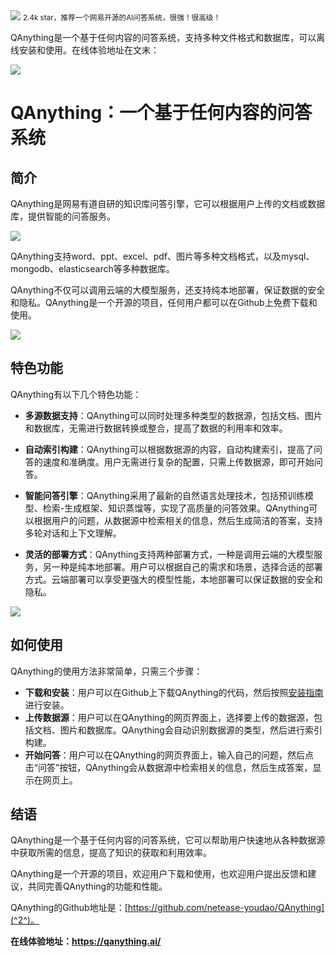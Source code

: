 <img src="/assets/image/240122-网易-1.png" style="max-width: 70%; height: auto;">
<small>2.4k star，推荐一个网易开源的AI问答系统，很强！很高级！</small>


QAnything是一个基于任何内容的问答系统，支持多种文件格式和数据库，可以离线安装和使用。在线体验地址在文末：


![](/assets/image/240122-网易-1.png)


# QAnything：一个基于任何内容的问答系统

## 简介

QAnything是网易有道自研的知识库问答引擎，它可以根据用户上传的文档或数据库，提供智能的问答服务。

![](/assets/image/240122-网易-2.png)


QAnything支持word、ppt、excel、pdf、图片等多种文档格式，以及mysql、mongodb、elasticsearch等多种数据库。

QAnything不仅可以调用云端的大模型服务，还支持纯本地部署，保证数据的安全和隐私。QAnything是一个开源的项目，任何用户都可以在Github上免费下载和使用。


![](/assets/image/240122-网易-3.png)


## 特色功能

QAnything有以下几个特色功能：

- **多源数据支持**：QAnything可以同时处理多种类型的数据源，包括文档、图片和数据库，无需进行数据转换或整合，提高了数据的利用率和效率。
- **自动索引构建**：QAnything可以根据数据源的内容，自动构建索引，提高了问答的速度和准确度。用户无需进行复杂的配置，只需上传数据源，即可开始问答。
- **智能问答引擎**：QAnything采用了最新的自然语言处理技术，包括预训练模型、检索-生成框架、知识蒸馏等，实现了高质量的问答效果。QAnything可以根据用户的问题，从数据源中检索相关的信息，然后生成简洁的答案，支持多轮对话和上下文理解。

- **灵活的部署方式**：QAnything支持两种部署方式，一种是调用云端的大模型服务，另一种是纯本地部署。用户可以根据自己的需求和场景，选择合适的部署方式。云端部署可以享受更强大的模型性能，本地部署可以保证数据的安全和隐私。


![](/assets/image/240122-网易-4.png)


## 如何使用

QAnything的使用方法非常简单，只需三个步骤：

- **下载和安装**：用户可以在Github上下载QAnything的代码，然后按照[安装指南](^2^)进行安装。
- **上传数据源**：用户可以在QAnything的网页界面上，选择要上传的数据源，包括文档、图片和数据库。QAnything会自动识别数据源的类型，然后进行索引构建。
- **开始问答**：用户可以在QAnything的网页界面上，输入自己的问题，然后点击“问答”按钮，QAnything会从数据源中检索相关的信息，然后生成答案，显示在网页上。


## 结语

QAnything是一个基于任何内容的问答系统，它可以帮助用户快速地从各种数据源中获取所需的信息，提高了知识的获取和利用效率。

QAnything是一个开源的项目，欢迎用户下载和使用，也欢迎用户提出反馈和建议，共同完善QAnything的功能和性能。

QAnything的Github地址是：[https://github.com/netease-youdao/QAnything](^2^)。

**在线体验地址：https://qanything.ai/**
